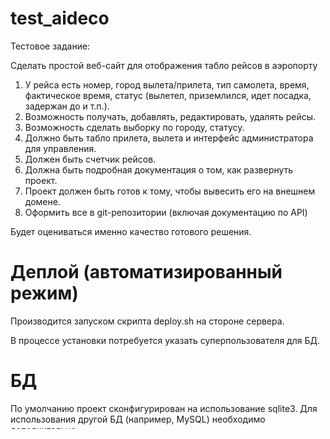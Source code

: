 # test_aideco
Тестовое задание:

Сделать простой веб-сайт для отображения табло рейсов в аэропорту

1. У рейса есть номер, город вылета/прилета, тип самолета, время, фактическое время, статус (вылетел, приземлился, идет посадка, задержан до и т.п.).
2. Возможность получать, добавлять, редактировать, удалять рейсы.
3. Возможность сделать выборку по городу, статусу.
4. Должно быть табло прилета, вылета и интерфейс администратора для управления.
5. Должен быть счетчик рейсов.
6. Должна быть подробная документация о том, как развернуть проект.
7. Проект должен быть готов к тому, чтобы вывесить его на внешнем домене.
8. Оформить все в git-репозитории (включая документацию по API)

Будет оцениваться именно качество готового решения.

# Деплой (автоматизированный режим)
Производится запуском скрипта deploy.sh на стороне сервера.

В процессе установки потребуется указать суперпользователя для БД. 

# БД
По умолчанию проект сконфигурирован на использование sqlite3.
Для использования другой БД (например, MySQL) необходимо дополнительно:
* Установить модуль mysqlclient==1.3.6
* Заменить в файле settings.py DATABASES на:
```
    DATABASES = {
        'default': {
            'ENGINE': 'django.db.backends.mysql',
            'NAME': '',
            'USER': '',
            'PASSWORD': '',
            'HOST': '',
            'PORT': '',
        }
    }
```    
и, заполнив конфигурационные параметры, приступить к миграции.
После миграции необходимо создать суперпользователя для работы с панелью администратора.
 
Возможно заполнить БД тестовыми данными через главное меню.

# Панель администратора
Используется встроенная админ панель Django. Доступ по адресу http://host:port/admin/

(Для полноценного проекта целесообразна разработка собственной панели администратора)

# API
Доступно выполнение запроса к БД извне посредствам выполнения GET запроса по адресу http://host:port/api/v1/flights/ 
    с параметрами фильтрации:
    
(Если фильтры не пустые, то производится фильтрация по вхождению подстроки)

* arr_or_dep - 'arr', 'dep' (прибытия или отправления соответственно)
* status - статус
* city - направление
* flight - рейс

Нужно установить Content-Type в значение application/json
